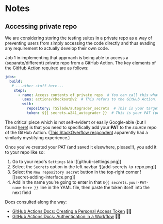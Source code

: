 # Notes

## Accessing private repo

We are considering storing the testing suites in a private repo as a way of preventing users from simply accessing the code directly and thus evading any requirement to actually develop their own code.

Job 1 in implementing that approach is being able to access a (separate/different) private repo from a GitHub Action. The key elements of the GitHub Action required are as follows:

```yaml
jobs:
  build:
   # ...other stuff here...
    steps:
      - name: Access contents of private repo  # You can call this whatever you want
        uses: actions/checkout@v2  # This refers to the GitHub Action. Nothing to do with your target repo
        with:
          repository: TSSlade/autograder_secrets  # This is your target repo. Uses `orgname/reponame` format
          token: ${{ secrets.w241_autograder }}  # This is your PAT (personal access token). Uses `secrets.your-PAT-name-here` format
```

The critical piece which is not self-evident or easily Google-able (but I found [here](https://upptime.js.org/docs/get-started/#after-creating-your-repository)) is that you need to specifically add your **PAT** to the _source_ repo of the GitHub Action. ([This StackOverflow respondent](https://stackoverflow.com/a/39530966) apparently had a similarly mystifying experience.)

Once you've created your PAT (and saved it elsewhere, please!!), you add it to your repo like so:

1. Go to your repo's `Settings` tab
  ![[github-settings.png]]
2. Select the `Secrets` option in the left navbar
  ![[add-secrets-to-repo.png]]
3. Select the `New repository secret` button in the top-right corner
![[secret-adding-interface.png]]
4. Add in the name you're going to enter in that `${{ secrets.your-PAT-name-here }}` line in the YAML file, then paste the token itself into the next field


Docs consulted along the way:
+ [GitHub Actions Docs: Creating a Personal Access Token](https://docs.github.com/en/github/authenticating-to-github/creating-a-personal-access-token) 👍🏻
+ [GitHub Actions Docs: Authentication in a Workflow](https://docs.github.com/en/actions/reference/authentication-in-a-workflow) 👎🏻

